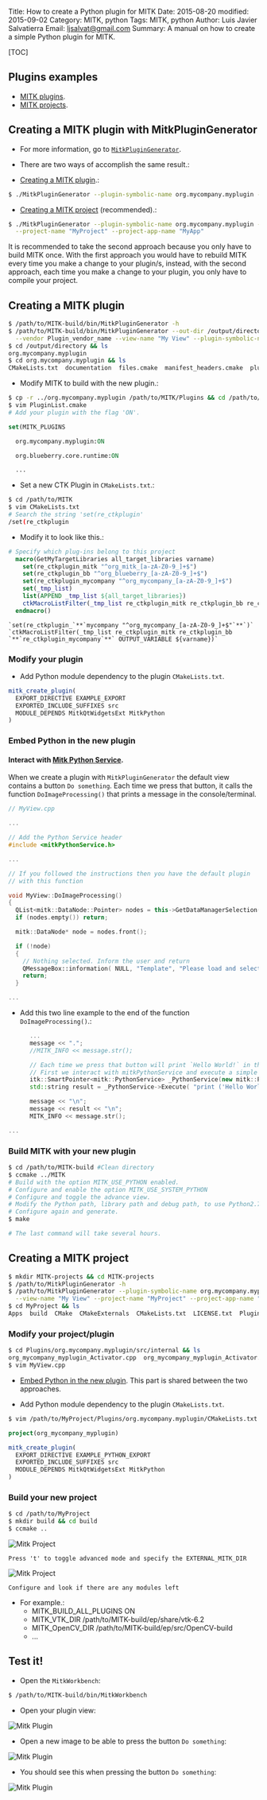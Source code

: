 Title: How to create a Python plugin for MITK
Date: 2015-08-20
modified: 2015-09-02
Category: MITK, python
Tags: MITK, python
Author: Luis Javier Salvatierra
Email: ljsalvat@gmail.com
Summary: A manual on how to create a simple Python plugin for MITK.

[TOC]

## Plugins examples

- <a target="_blank" href="https://github.com/ljsalvatierra/mitk-plugins">MITK plugins</a>.
- <a target="_blank" href="https://github.com/ljsalvatierra/mitk-projects">MITK projects</a>.


## Creating a MITK plugin with MitkPluginGenerator

* For more information, go to <a target="_blank" href="http://docs.mitk.org/2015.05/NewPluginPage.html">`MitkPluginGenerator`</a>.

* There are two ways of accomplish the same result.:

- [Creating a MITK plugin](#creating-a-mitk-plugin).:
```bash
$ ./MitkPluginGenerator --plugin-symbolic-name org.mycompany.myplugin --view-name "My View"
```

- [Creating a MITK project](#creating-a-mitk-project) (recommended).:
```bash
$ ./MitkPluginGenerator --plugin-symbolic-name org.mycompany.myplugin --view-name "My View" \
  --project-name "MyProject" --project-app-name "MyApp"
```

It is recommended to take the second approach because you only have to build MITK once.
With the first approach you would have to rebuild MITK every time you make a change to
your plugin/s, instead, with the second approach, each time you make a change to your plugin,
you only have to compile your project.

## Creating a MITK plugin

```bash
$ /path/to/MITK-build/bin/MitkPluginGenerator -h
$ /path/to/MITK-build/bin/MitkPluginGenerator --out-dir /output/directory \
  --vendor Plugin_vendor_name --view-name "My View" --plugin-symbolic-name org.mycompany.myplugin
$ cd /output/directory && ls
org.mycompany.myplugin
$ cd org.mycompany.myplugin && ls
CMakeLists.txt  documentation  files.cmake  manifest_headers.cmake  plugin.xml  resources  src
```

* Modify MITK to build with the new plugin.:

```bash
$ cp -r ../org.mycompany.myplugin /path/to/MITK/Plugins && cd /path/to/MITK/Plugins
$ vim PluginList.cmake
# Add your plugin with the flag 'ON'.
```
```cmake
set(MITK_PLUGINS

  org.mycompany.myplugin:ON  

  org.blueberry.core.runtime:ON

  ...
```

* Set a new CTK Plugin in `CMakeLists.txt`.:

```bash
$ cd /path/to/MITK
$ vim CMakeLists.txt
# Search the string 'set(re_ctkplugin'
/set(re_ctkplugin
```

* Modify it to look like this.:

```cmake
# Specify which plug-ins belong to this project
  macro(GetMyTargetLibraries all_target_libraries varname)
    set(re_ctkplugin_mitk "^org_mitk_[a-zA-Z0-9_]+$")
    set(re_ctkplugin_bb "^org_blueberry_[a-zA-Z0-9_]+$")
    set(re_ctkplugin_mycompany "^org_mycompany_[a-zA-Z0-9_]+$")
    set(_tmp_list)
    list(APPEND _tmp_list ${all_target_libraries})
    ctkMacroListFilter(_tmp_list re_ctkplugin_mitk re_ctkplugin_bb re_ctkplugin_mycompany OUTPUT_VARIABLE ${varname})
  endmacro()
```

    `set(re_ctkplugin_`**`mycompany "^org_mycompany_[a-zA-Z0-9_]+$"`**`)`
    `ctkMacroListFilter(_tmp_list re_ctkplugin_mitk re_ctkplugin_bb `**`re_ctkplugin_mycompany`**` OUTPUT_VARIABLE ${varname})`

### Modify your plugin

* Add Python module dependency to the plugin `CMakeLists.txt`.

```cmake
mitk_create_plugin(
  EXPORT_DIRECTIVE EXAMPLE_EXPORT
  EXPORTED_INCLUDE_SUFFIXES src
  MODULE_DEPENDS MitkQtWidgetsExt MitkPython
)

```

### Embed Python in the new plugin

#### Interact with <a target="_blank" href="http://docs.mitk.org/2015.05/classmitk_1_1PythonService.html">Mitk Python Service</a>.

When we create a plugin with `MitkPluginGenerator` the default view contains a button `Do something`. Each time we press that button, it calls the function `DoImageProcessing()` that prints a message in the console/terminal.

```cpp
// MyView.cpp

...

// Add the Python Service header
#include <mitkPythonService.h>

...

// If you followed the instructions then you have the default plugin
// with this function

void MyView::DoImageProcessing()
{
  QList<mitk::DataNode::Pointer> nodes = this->GetDataManagerSelection();
  if (nodes.empty()) return;

  mitk::DataNode* node = nodes.front();

  if (!node)
  {
    // Nothing selected. Inform the user and return
    QMessageBox::information( NULL, "Template", "Please load and select an image before starting image processing.");
    return;
  }

...
```

* Add this two line example to the end of the function `DoImageProcessing()`.:

```cpp
      ...
      message << ".";
      //MITK_INFO << message.str();

      // Each time we press that button will print `Hello World!` in the console/terminal
      // First we interact with mitkPythonService and execute a simple Python function.
      itk::SmartPointer<mitk::PythonService> _PythonService(new mitk::PythonService());
      std::string result = _PythonService->Execute( "print ('Hello World!')", mitk::IPythonService::SINGLE_LINE_COMMAND );

      message << "\n";
      message << result << "\n";
      MITK_INFO << message.str();

...
```

### Build MITK with your new plugin

```bash
$ cd /path/to/MITK-build #Clean directory
$ ccmake ../MITK
# Build with the option MITK_USE_PYTHON enabled.
# Configure and enable the option MITK_USE_SYSTEM_PYTHON
# Configure and toggle the advance view.
# Modify the Python path, library path and debug path, to use Python2.7 instead of Python3.4 or Python3.4m.
# Configure again and generate.
$ make

# The last command will take several hours.
```

## Creating a MITK project

```bash
$ mkdir MITK-projects && cd MITK-projects
$ /path/to/MitkPluginGenerator -h
$ /path/to/MitkPluginGenerator --plugin-symbolic-name org.mycompany.myplugin \
  --view-name "My View" --project-name "MyProject" --project-app-name "MyApp"
$ cd MyProject && ls
Apps  build  CMake  CMakeExternals  CMakeLists.txt  LICENSE.txt  Plugins  SuperBuild.cmake
```

### Modify your project/plugin

```bash
$ cd Plugins/org.mycompany.myplugin/src/internal && ls
org_mycompany_myplugin_Activator.cpp  org_mycompany_myplugin_Activator.h MyViewControls.ui MyView.cpp MyView.h
$ vim MyView.cpp
```
* [Embed Python in the new plugin](#embed-python-in-the-new-plugin). This part is shared between the two approaches.

* Add Python module dependency to the plugin `CMakeLists.txt`.

```bash
$ vim /path/to/MyProject/Plugins/org.mycompany.myplugin/CMakeLists.txt
```
```cmake
project(org_mycompany_myplugin)

mitk_create_plugin(
  EXPORT_DIRECTIVE EXAMPLE_PYTHON_EXPORT
  EXPORTED_INCLUDE_SUFFIXES src
  MODULE_DEPENDS MitkQtWidgetsExt MitkPython
)
```

### Build your new project

```bash
$ cd /path/to/MyProject
$ mkdir build && cd build
$ ccmake ..
``` 

![Mitk Project](images/MITK_project_001.png)

`Press 't' to toggle advanced mode and specify the EXTERNAL_MITK_DIR`

![Mitk Project](images/MITK_project_002.png)

`Configure and look if there are any modules left`

* For example.:
    - MITK_BUILD_ALL_PLUGINS	ON
    - MITK_VTK_DIR		/path/to/MITK-build/ep/share/vtk-6.2
    - MITK_OpenCV_DIR		/path/to/MITK-build/ep/src/OpenCV-build
    - ...

## Test it!

* Open the `MitkWorkbench`:

```bash
$ /path/to/MITK-build/bin/MitkWorkbench
```

* Open your plugin view:

![Mitk Plugin](images/MITK_plugin_001.png)

* Open a new image to be able to press the button `Do something`:

![Mitk Plugin](images/MITK_plugin_002.png)

* You should see this when pressing the button `Do something`:

![Mitk Plugin](images/MITK_plugin_003.png)
